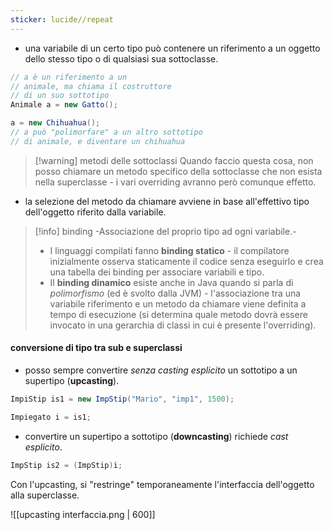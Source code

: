 ```yaml
---
sticker: lucide//repeat
---
```

- una variabile di un certo tipo può contenere un riferimento a un oggetto dello stesso tipo o di qualsiasi sua sottoclasse.
```java
// a è un riferimento a un
// animale, ma chiama il costruttore 
// di un suo sottotipo 
Animale a = new Gatto();

a = new Chihuahua();
// a può "polimorfare" a un altro sottotipo 
// di animale, e diventare un chihuahua
```

>[!warning] metodi delle sottoclassi
Quando faccio questa cosa, non posso chiamare un metodo specifico della sottoclasse che non esista nella superclasse - i vari overriding avranno però comunque effetto.

- la selezione del metodo da chiamare avviene in base all'effettivo tipo dell'oggetto riferito dalla variabile.
 

>[!info] binding
  -Associazione del proprio tipo ad ogni variabile.-
>- I linguaggi compilati fanno **binding statico** - il compilatore inizialmente osserva staticamente il codice senza eseguirlo e crea una tabella dei binding per associare variabili e tipo.
> - Il **binding dinamico** esiste anche in Java quando si parla di *polimorfismo* (ed è svolto dalla JVM) - l'associazione tra una variabile riferimento e un metodo da chiamare viene definita a tempo di esecuzione (si determina quale metodo dovrà essere invocato in una gerarchia di classi in cui è presente l'overriding).

#### conversione di tipo tra sub e superclassi
- posso sempre convertire *senza casting esplicito* un sottotipo a un supertipo (**upcasting**).
```java
ImpiStip is1 = new ImpStip("Mario", "imp1", 1500);

Impiegato i = is1;
```
- convertire un supertipo a sottotipo (**downcasting**) richiede *cast esplicito*.
```java
ImpStip is2 = (ImpStip)i;
```

Con l'upcasting, si "restringe" temporaneamente l'interfaccia dell'oggetto alla superclasse.
 
![[upcasting interfaccia.png | 600]]

